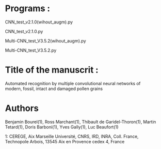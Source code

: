 # Programs : 

CNN_test_v2.1.0(wihout_augm).py

CNN_test_v2.1.0.py

Multi-CNN_test_V3.5.2(wihout_augm).py

Multi-CNN_test_V3.5.2.py



# Title of the manuscrit : 

Automated recognition by multiple convolutional neural networks of modern, fossil, intact and damaged pollen grains



# Authors

Benjamin Bourel(1), Ross Marchant(1), Thibault de Garidel-Thoron(1), Martin Tetard(1), Doris Barboni(1), Yves Gally(1), Luc Beaufort(1)

1: CEREGE, Aix Marseille Université, CNRS, IRD, INRA, Coll. France, Technopole Arbois, 13545 Aix en Provence cedex 4, France
